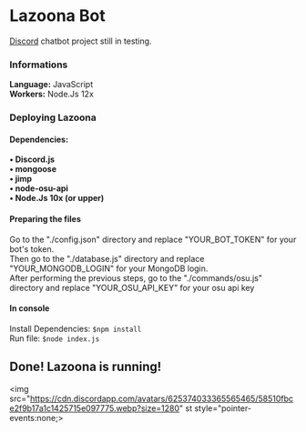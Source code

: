 # Lazoona Bot
[Discord](https:://discordapp.com) chatbot project still in testing.

### Informations
**Language:** JavaScript\
**Workers:** Node.Js 12x

### Deploying Lazoona
#### Dependencies:
**• Discord.js**\
**• mongoose**\
**• jimp**\
**• node-osu-api**\
**• Node.Js 10x (or upper)**

#### Preparing the files
Go to the "./config.json" directory and replace "YOUR_BOT_TOKEN" for your bot's token.  
Then go to the "./database.js" directory and replace "YOUR_MONGODB_LOGIN" for your MongoDB login.  
After performing the previous steps, go to the "./commands/osu.js" directory and replace "YOUR_OSU_API_KEY" for your osu api key
#### In console
Install Dependencies: `$npm install`\
Run file: `$node index.js`

## Done! Lazoona is running!

<img src="https://cdn.discordapp.com/avatars/625374033365565465/58510fbce2f9b17a1c1425715e097775.webp?size=1280" st style="pointer-events:none;>
